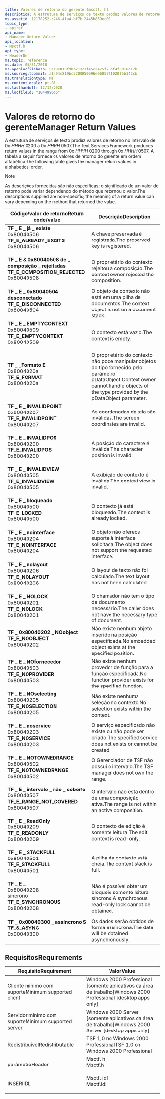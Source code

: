 ```yaml
---
title: Valores de retorno do gerente (msctf. h)
description: A estrutura de serviços de texto produz valores de retorno no intervalo de 0xHHHH0200 a 0xHHHH0507. A tabela a seguir fornece os valores de retorno do gerente em ordem alfabética.
ms.assetid: 12178252-c246-4fa4-bf7b-2445b859ec01
topic_type:
- apiref
api_name:
- Manager Return Values
api_location:
- Msctf.h
api_type:
- HeaderDef
ms.topic: reference
ms.date: 05/31/2018
ms.openlocfilehash: 5ea9c813f9ba71371f45e2475f73af4f3016e17b
ms.sourcegitcommit: a1494c819bc5200050696e66057f1020f5b142cb
ms.translationtype: MT
ms.contentlocale: pt-BR
ms.lasthandoff: 12/12/2020
ms.locfileid: "104499656"
---
```

# <a name="manager-return-values"></a><span data-ttu-id="54af9-104">Valores de retorno do gerente</span><span class="sxs-lookup"><span data-stu-id="54af9-104">Manager Return Values</span></span>

<span data-ttu-id="54af9-105">A estrutura de serviços de texto produz valores de retorno no intervalo de 0x *HHHH* 0200 a 0x *HHHH* 0507.</span><span class="sxs-lookup"><span data-stu-id="54af9-105">The Text Services Framework produces return values in the range from 0x *HHHH* 0200 through 0x *HHHH* 0507.</span></span> <span data-ttu-id="54af9-106">A tabela a seguir fornece os valores de retorno do gerente em ordem alfabética.</span><span class="sxs-lookup"><span data-stu-id="54af9-106">The following table gives the manager return values in alphabetical order.</span></span>

> [!Note]  
> <span data-ttu-id="54af9-107">As descrições fornecidas são não específicas; o significado de um valor de retorno pode variar dependendo do método que retornou o valor.</span><span class="sxs-lookup"><span data-stu-id="54af9-107">The descriptions supplied are non-specific; the meaning of a return value can vary depending on the method that returned the value.</span></span>

 



| <span data-ttu-id="54af9-108">Código/valor de retorno</span><span class="sxs-lookup"><span data-stu-id="54af9-108">Return code/value</span></span>                                                                                                                                                                                                                                                   | <span data-ttu-id="54af9-109">Descrição</span><span class="sxs-lookup"><span data-stu-id="54af9-109">Description</span></span>                                                                                       |
|---------------------------------------------------------------------------------------------------------------------------------------------------------------------------------------------------------------------------------------------------------------------|---------------------------------------------------------------------------------------------------|
| <span id="TF_E_ALREADY_EXISTS"></span><span id="tf_e_already_exists"></span><dl> <span data-ttu-id="54af9-110"><dt>**TF \_ E \_ já \_ existe**</dt> <dt>0x80040506</dt></span><span class="sxs-lookup"><span data-stu-id="54af9-110"><dt>**TF\_E\_ALREADY\_EXISTS**</dt> <dt>0x80040506</dt></span></span> </dl>                   | <span data-ttu-id="54af9-111">A chave preservada é registrada.</span><span class="sxs-lookup"><span data-stu-id="54af9-111">The preserved key is registered.</span></span><br/>                                                       |
| <span id="TF_E_COMPOSITION_REJECTED"></span><span id="tf_e_composition_rejected"></span><dl> <span data-ttu-id="54af9-112"><dt>**TF \_ E & 0x80040508 de \_ composição \_ rejeitadas**</dt> <dt></dt></span><span class="sxs-lookup"><span data-stu-id="54af9-112"><dt>**TF\_E\_COMPOSITION\_REJECTED**</dt> <dt>0x80040508</dt></span></span> </dl> | <span data-ttu-id="54af9-113">O proprietário do contexto rejeitou a composição.</span><span class="sxs-lookup"><span data-stu-id="54af9-113">The context owner rejected the composition.</span></span><br/>                                            |
| <span id="TF_E_DISCONNECTED"></span><span id="tf_e_disconnected"></span><dl> <span data-ttu-id="54af9-114"><dt>**TF \_ E \_ 0x80040504 desconectado**</dt> <dt></dt></span><span class="sxs-lookup"><span data-stu-id="54af9-114"><dt>**TF\_E\_DISCONNECTED**</dt> <dt>0x80040504</dt></span></span> </dl>                          | <span data-ttu-id="54af9-115">O objeto de contexto não está em uma pilha de documentos.</span><span class="sxs-lookup"><span data-stu-id="54af9-115">The context object is not on a document stack.</span></span><br/>                                         |
| <span id="TF_E_EMPTYCONTEXT"></span><span id="tf_e_emptycontext"></span><dl> <span data-ttu-id="54af9-116"><dt>**TF \_ E \_ EMPTYCONTEXT**</dt> <dt>0x80040509</dt></span><span class="sxs-lookup"><span data-stu-id="54af9-116"><dt>**TF\_E\_EMPTYCONTEXT**</dt> <dt>0x80040509</dt></span></span> </dl>                          | <span data-ttu-id="54af9-117">O contexto está vazio.</span><span class="sxs-lookup"><span data-stu-id="54af9-117">The context is empty.</span></span><br/>                                                                  |
| <span id="TF_E_FORMAT"></span><span id="tf_e_format"></span><dl> <span data-ttu-id="54af9-118"><dt>**TF \_ \_Formato E**</dt> <dt>0x8004020a</dt></span><span class="sxs-lookup"><span data-stu-id="54af9-118"><dt>**TF\_E\_FORMAT**</dt> <dt>0x8004020a</dt></span></span> </dl>                                            | <span data-ttu-id="54af9-119">O proprietário do contexto não pode manipular objetos do tipo fornecido pelo parâmetro pDataObject.</span><span class="sxs-lookup"><span data-stu-id="54af9-119">Context owner cannot handle objects of the type provided by the pDataObject parameter.</span></span><br/> |
| <span id="TF_E_INVALIDPOINT"></span><span id="tf_e_invalidpoint"></span><dl> <span data-ttu-id="54af9-120"><dt>**TF \_ E \_ INVALIDPOINT**</dt> <dt>0x80040207</dt></span><span class="sxs-lookup"><span data-stu-id="54af9-120"><dt>**TF\_E\_INVALIDPOINT**</dt> <dt>0x80040207</dt></span></span> </dl>                          | <span data-ttu-id="54af9-121">As coordenadas da tela são inválidas.</span><span class="sxs-lookup"><span data-stu-id="54af9-121">The screen coordinates are invalid.</span></span><br/>                                                    |
| <span id="TF_E_INVALIDPOS"></span><span id="tf_e_invalidpos"></span><dl> <span data-ttu-id="54af9-122"><dt>**TF \_ E \_ INVALIDPOS**</dt> <dt>0x80040200</dt></span><span class="sxs-lookup"><span data-stu-id="54af9-122"><dt>**TF\_E\_INVALIDPOS**</dt> <dt>0x80040200</dt></span></span> </dl>                                | <span data-ttu-id="54af9-123">A posição do caractere é inválida.</span><span class="sxs-lookup"><span data-stu-id="54af9-123">The character position is invalid.</span></span><br/>                                                     |
| <span id="TF_E_INVALIDVIEW"></span><span id="tf_e_invalidview"></span><dl> <span data-ttu-id="54af9-124"><dt>**TF \_ E \_ INVALIDVIEW**</dt> <dt>0x80040505</dt></span><span class="sxs-lookup"><span data-stu-id="54af9-124"><dt>**TF\_E\_INVALIDVIEW**</dt> <dt>0x80040505</dt></span></span> </dl>                             | <span data-ttu-id="54af9-125">A exibição de contexto é inválida.</span><span class="sxs-lookup"><span data-stu-id="54af9-125">The context view is invalid.</span></span><br/>                                                           |
| <span id="TF_E_LOCKED"></span><span id="tf_e_locked"></span><dl> <span data-ttu-id="54af9-126"><dt>**TF \_ E \_ bloqueado**</dt> <dt>0x80040500</dt></span><span class="sxs-lookup"><span data-stu-id="54af9-126"><dt>**TF\_E\_LOCKED**</dt> <dt>0x80040500</dt></span></span> </dl>                                            | <span data-ttu-id="54af9-127">O contexto já está bloqueado.</span><span class="sxs-lookup"><span data-stu-id="54af9-127">The context is already locked.</span></span><br/>                                                         |
| <span id="TF_E_NOINTERFACE"></span><span id="tf_e_nointerface"></span><dl> <span data-ttu-id="54af9-128"><dt>**TF \_ E \_ nointerface**</dt> <dt>0x80040204</dt></span><span class="sxs-lookup"><span data-stu-id="54af9-128"><dt>**TF\_E\_NOINTERFACE**</dt> <dt>0x80040204</dt></span></span> </dl>                             | <span data-ttu-id="54af9-129">O objeto não oferece suporte à interface solicitada.</span><span class="sxs-lookup"><span data-stu-id="54af9-129">The object does not support the requested interface.</span></span><br/>                                   |
| <span id="TF_E_NOLAYOUT"></span><span id="tf_e_nolayout"></span><dl> <span data-ttu-id="54af9-130"><dt>**TF \_ E \_ nolayout**</dt> <dt>0x80040206</dt></span><span class="sxs-lookup"><span data-stu-id="54af9-130"><dt>**TF\_E\_NOLAYOUT**</dt> <dt>0x80040206</dt></span></span> </dl>                                      | <span data-ttu-id="54af9-131">O layout de texto não foi calculado.</span><span class="sxs-lookup"><span data-stu-id="54af9-131">The text layout has not been calculated.</span></span><br/>                                               |
| <span id="TF_E_NOLOCK"></span><span id="tf_e_nolock"></span><dl> <span data-ttu-id="54af9-132"><dt>**TF \_ E \_ NOLOCK**</dt> <dt>0x80040201</dt></span><span class="sxs-lookup"><span data-stu-id="54af9-132"><dt>**TF\_E\_NOLOCK**</dt> <dt>0x80040201</dt></span></span> </dl>                                            | <span data-ttu-id="54af9-133">O chamador não tem o tipo de documento necessário.</span><span class="sxs-lookup"><span data-stu-id="54af9-133">The caller does not have the necessary type of document.</span></span><br/>                               |
| <span id="TF_E_NOOBJECT"></span><span id="tf_e_noobject"></span><dl> <span data-ttu-id="54af9-134"><dt>**TF \_ 0x80040202 \_ NOobject**</dt> <dt></dt></span><span class="sxs-lookup"><span data-stu-id="54af9-134"><dt>**TF\_E\_NOOBJECT**</dt> <dt>0x80040202</dt></span></span> </dl>                                      | <span data-ttu-id="54af9-135">Não existe nenhum objeto inserido na posição especificada.</span><span class="sxs-lookup"><span data-stu-id="54af9-135">No embedded object exists at the specified position.</span></span><br/>                                   |
| <span id="TF_E_NOPROVIDER"></span><span id="tf_e_noprovider"></span><dl> <span data-ttu-id="54af9-136"><dt>**TF \_ E \_ NOfornecedor**</dt> <dt>0x80040503</dt></span><span class="sxs-lookup"><span data-stu-id="54af9-136"><dt>**TF\_E\_NOPROVIDER**</dt> <dt>0x80040503</dt></span></span> </dl>                                | <span data-ttu-id="54af9-137">Não existe nenhum provedor de função para a função especificada.</span><span class="sxs-lookup"><span data-stu-id="54af9-137">No function provider exists for the specified function.</span></span><br/>                                |
| <span id="TF_E_NOSELECTION"></span><span id="tf_e_noselection"></span><dl> <span data-ttu-id="54af9-138"><dt>**TF \_ E \_ NOselecting**</dt> <dt>0x80040205</dt></span><span class="sxs-lookup"><span data-stu-id="54af9-138"><dt>**TF\_E\_NOSELECTION**</dt> <dt>0x80040205</dt></span></span> </dl>                             | <span data-ttu-id="54af9-139">Não existe nenhuma seleção no contexto.</span><span class="sxs-lookup"><span data-stu-id="54af9-139">No selection exists within the context.</span></span><br/>                                                |
| <span id="TF_E_NOSERVICE"></span><span id="tf_e_noservice"></span><dl> <span data-ttu-id="54af9-140"><dt>**TF \_ E \_ noservice**</dt> <dt>0x80040203</dt></span><span class="sxs-lookup"><span data-stu-id="54af9-140"><dt>**TF\_E\_NOSERVICE**</dt> <dt>0x80040203</dt></span></span> </dl>                                   | <span data-ttu-id="54af9-141">O serviço especificado não existe ou não pode ser criado.</span><span class="sxs-lookup"><span data-stu-id="54af9-141">The specified service does not exists or cannot be created.</span></span><br/>                            |
| <span id="TF_E_NOTOWNEDRANGE"></span><span id="tf_e_notownedrange"></span><dl> <span data-ttu-id="54af9-142"><dt>**TF \_ E \_ NOTOWNEDRANGE**</dt> <dt>0x80040502</dt></span><span class="sxs-lookup"><span data-stu-id="54af9-142"><dt>**TF\_E\_NOTOWNEDRANGE**</dt> <dt>0x80040502</dt></span></span> </dl>                       | <span data-ttu-id="54af9-143">O Gerenciador de TSF não possui o intervalo.</span><span class="sxs-lookup"><span data-stu-id="54af9-143">The TSF manager does not own the range.</span></span><br/>                                                |
| <span id="TF_E_RANGE_NOT_COVERED"></span><span id="tf_e_range_not_covered"></span><dl> <span data-ttu-id="54af9-144"><dt>**TF \_ E \_ intervalo \_ não \_ coberto**</dt> <dt>0x80040507</dt></span><span class="sxs-lookup"><span data-stu-id="54af9-144"><dt>**TF\_E\_RANGE\_NOT\_COVERED**</dt> <dt>0x80040507</dt></span></span> </dl>         | <span data-ttu-id="54af9-145">O intervalo não está dentro de uma composição ativa.</span><span class="sxs-lookup"><span data-stu-id="54af9-145">The range is not within an active composition.</span></span><br/>                                         |
| <span id="TF_E_READONLY"></span><span id="tf_e_readonly"></span><dl> <span data-ttu-id="54af9-146"><dt>**TF \_ E \_ ReadOnly**</dt> <dt>0x80040209</dt></span><span class="sxs-lookup"><span data-stu-id="54af9-146"><dt>**TF\_E\_READONLY**</dt> <dt>0x80040209</dt></span></span> </dl>                                      | <span data-ttu-id="54af9-147">O contexto de edição é somente leitura.</span><span class="sxs-lookup"><span data-stu-id="54af9-147">The edit context is read-only.</span></span><br/>                                                         |
| <span id="TF_E_STACKFULL"></span><span id="tf_e_stackfull"></span><dl> <span data-ttu-id="54af9-148"><dt>**TF \_ E \_ STACKFULL**</dt> <dt>0x80040501</dt></span><span class="sxs-lookup"><span data-stu-id="54af9-148"><dt>**TF\_E\_STACKFULL**</dt> <dt>0x80040501</dt></span></span> </dl>                                   | <span data-ttu-id="54af9-149">A pilha de contexto está cheia.</span><span class="sxs-lookup"><span data-stu-id="54af9-149">The context stack is full.</span></span><br/>                                                             |
| <span id="TF_E_SYNCHRONOUS"></span><span id="tf_e_synchronous"></span><dl> <span data-ttu-id="54af9-150"><dt>**TF \_ E \_**</dt> <dt>0x80040208</dt> síncrono</span><span class="sxs-lookup"><span data-stu-id="54af9-150"><dt>**TF\_E\_SYNCHRONOUS**</dt> <dt>0x80040208</dt></span></span> </dl>                             | <span data-ttu-id="54af9-151">Não é possível obter um bloqueio somente leitura síncrono.</span><span class="sxs-lookup"><span data-stu-id="54af9-151">A synchronous read-only lock cannot be obtained.</span></span><br/>                                       |
| <span id="TF_S_ASYNC"></span><span id="tf_s_async"></span><dl> <span data-ttu-id="54af9-152"><dt>**TF \_ 0x00040300 \_ assíncrono S**</dt> <dt></dt></span><span class="sxs-lookup"><span data-stu-id="54af9-152"><dt>**TF\_S\_ASYNC**</dt> <dt>0x00040300</dt></span></span> </dl>                                               | <span data-ttu-id="54af9-153">Os dados serão obtidos de forma assíncrona.</span><span class="sxs-lookup"><span data-stu-id="54af9-153">The data will be obtained asynchronously.</span></span><br/>                                              |



 

## <a name="requirements"></a><span data-ttu-id="54af9-154">Requisitos</span><span class="sxs-lookup"><span data-stu-id="54af9-154">Requirements</span></span>



| <span data-ttu-id="54af9-155">Requisito</span><span class="sxs-lookup"><span data-stu-id="54af9-155">Requirement</span></span> | <span data-ttu-id="54af9-156">Valor</span><span class="sxs-lookup"><span data-stu-id="54af9-156">Value</span></span> |
|-------------------------------------|--------------------------------------------------------------------------------------|
| <span data-ttu-id="54af9-157">Cliente mínimo com suporte</span><span class="sxs-lookup"><span data-stu-id="54af9-157">Minimum supported client</span></span><br/> | <span data-ttu-id="54af9-158">Windows 2000 Professional \[somente aplicativos da área de trabalho\]</span><span class="sxs-lookup"><span data-stu-id="54af9-158">Windows 2000 Professional \[desktop apps only\]</span></span><br/>                           |
| <span data-ttu-id="54af9-159">Servidor mínimo com suporte</span><span class="sxs-lookup"><span data-stu-id="54af9-159">Minimum supported server</span></span><br/> | <span data-ttu-id="54af9-160">Windows 2000 Server \[somente aplicativos da área de trabalho\]</span><span class="sxs-lookup"><span data-stu-id="54af9-160">Windows 2000 Server \[desktop apps only\]</span></span><br/>                                 |
| <span data-ttu-id="54af9-161">Redistribuível</span><span class="sxs-lookup"><span data-stu-id="54af9-161">Redistributable</span></span><br/>          | <span data-ttu-id="54af9-162">TSF 1,0 no Windows 2000 Professional</span><span class="sxs-lookup"><span data-stu-id="54af9-162">TSF 1.0 on Windows 2000 Professional</span></span><br/>                                      |
| <span data-ttu-id="54af9-163">parâmetro</span><span class="sxs-lookup"><span data-stu-id="54af9-163">Header</span></span><br/>                   | <dl> <span data-ttu-id="54af9-164"><dt>Msctf. h</dt></span><span class="sxs-lookup"><span data-stu-id="54af9-164"><dt>Msctf.h</dt></span></span> </dl>   |
| <span data-ttu-id="54af9-165">INSERI</span><span class="sxs-lookup"><span data-stu-id="54af9-165">IDL</span></span><br/>                      | <dl> <span data-ttu-id="54af9-166"><dt>Msctf. idl</dt></span><span class="sxs-lookup"><span data-stu-id="54af9-166"><dt>Msctf.idl</dt></span></span> </dl> |



 

 





